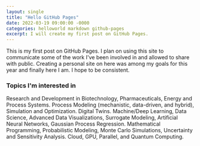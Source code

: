 ```yaml
---
layout: single
title: "Hello GitHub Pages"
date: 2022-03-19 09:00:00 -0000
categories: helloworld markdown github-pages
excerpt: I will create my first post on GitHub Pages.
---
```


This is my first post on GitHub Pages. I plan on using this site to communicate some of the work I've been involved in and allowed to share with public. Creating a personal site on here was among my goals for this year and finally here I am. I hope to be consistent.

### Topics I'm interested in
Research and Development in Biotechnology, Pharmaceuticals, Energy and Process Systems. Process Modeling (mechanistic, data-driven, and hybrid), Simulation and Optimization. Digital Twins. Machine/Deep Learning, Data Science, Advanced Data Visualizations, Surrogate Modeling, Artificial Neural Networks, Gaussian Process Regression. Mathematical Programming, Probabilistic Modeling, Monte Carlo Simulations, Uncertainty and Sensitivity Analysis. Cloud, GPU, Parallel, and Quantum Computing.

